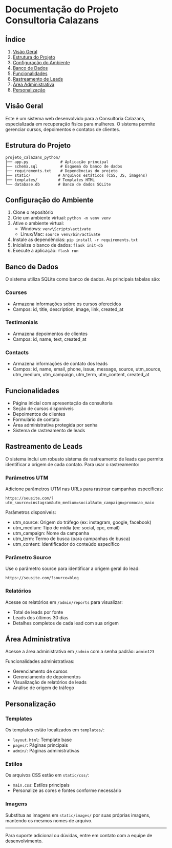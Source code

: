 # Documentação do Projeto Consultoria Calazans

## Índice
1. [Visão Geral](#visão-geral)
2. [Estrutura do Projeto](#estrutura-do-projeto)
3. [Configuração do Ambiente](#configuração-do-ambiente)
4. [Banco de Dados](#banco-de-dados)
5. [Funcionalidades](#funcionalidades)
6. [Rastreamento de Leads](#rastreamento-de-leads)
7. [Área Administrativa](#área-administrativa)
8. [Personalização](#personalização)

## Visão Geral
Este é um sistema web desenvolvido para a Consultoria Calazans, especializada em recuperação física para mulheres. O sistema permite gerenciar cursos, depoimentos e contatos de clientes.

## Estrutura do Projeto
```
projeto_calazans_python/
├── app.py              # Aplicação principal
├── schema.sql          # Esquema do banco de dados
├── requirements.txt    # Dependências do projeto
├── static/            # Arquivos estáticos (CSS, JS, imagens)
├── templates/         # Templates HTML
└── database.db        # Banco de dados SQLite
```

## Configuração do Ambiente
1. Clone o repositório
2. Crie um ambiente virtual: `python -m venv venv`
3. Ative o ambiente virtual:
   - Windows: `venv\Scripts\activate`
   - Linux/Mac: `source venv/bin/activate`
4. Instale as dependências: `pip install -r requirements.txt`
5. Inicialize o banco de dados: `flask init-db`
6. Execute a aplicação: `flask run`

## Banco de Dados
O sistema utiliza SQLite como banco de dados. As principais tabelas são:

### Courses
- Armazena informações sobre os cursos oferecidos
- Campos: id, title, description, image, link, created_at

### Testimonials
- Armazena depoimentos de clientes
- Campos: id, name, text, created_at

### Contacts
- Armazena informações de contato dos leads
- Campos: id, name, email, phone, issue, message, source, utm_source, utm_medium, utm_campaign, utm_term, utm_content, created_at

## Funcionalidades
- Página inicial com apresentação da consultoria
- Seção de cursos disponíveis
- Depoimentos de clientes
- Formulário de contato
- Área administrativa protegida por senha
- Sistema de rastreamento de leads

## Rastreamento de Leads
O sistema inclui um robusto sistema de rastreamento de leads que permite identificar a origem de cada contato. Para usar o rastreamento:

### Parâmetros UTM
Adicione parâmetros UTM nas URLs para rastrear campanhas específicas:
```
https://seusite.com/?utm_source=instagram&utm_medium=social&utm_campaign=promocao_maio
```

Parâmetros disponíveis:
- utm_source: Origem do tráfego (ex: instagram, google, facebook)
- utm_medium: Tipo de mídia (ex: social, cpc, email)
- utm_campaign: Nome da campanha
- utm_term: Termo de busca (para campanhas de busca)
- utm_content: Identificador do conteúdo específico

### Parâmetro Source
Use o parâmetro source para identificar a origem geral do lead:
```
https://seusite.com/?source=blog
```

### Relatórios
Acesse os relatórios em `/admin/reports` para visualizar:
- Total de leads por fonte
- Leads dos últimos 30 dias
- Detalhes completos de cada lead com sua origem

## Área Administrativa
Acesse a área administrativa em `/admin` com a senha padrão: `admin123`

Funcionalidades administrativas:
- Gerenciamento de cursos
- Gerenciamento de depoimentos
- Visualização de relatórios de leads
- Análise de origem de tráfego

## Personalização
### Templates
Os templates estão localizados em `templates/`:
- `layout.html`: Template base
- `pages/`: Páginas principais
- `admin/`: Páginas administrativas

### Estilos
Os arquivos CSS estão em `static/css/`:
- `main.css`: Estilos principais
- Personalize as cores e fontes conforme necessário

### Imagens
Substitua as imagens em `static/images/` por suas próprias imagens, mantendo os mesmos nomes de arquivo.

---

Para suporte adicional ou dúvidas, entre em contato com a equipe de desenvolvimento. 